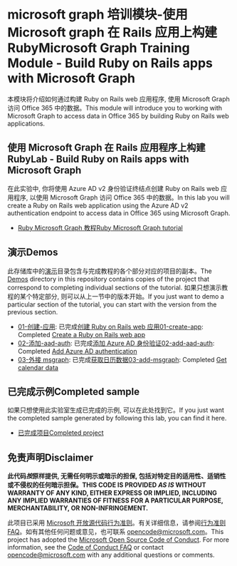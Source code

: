 # <a name="microsoft-graph-training-module---build-ruby-on-rails-apps-with-microsoft-graph"></a><span data-ttu-id="0f8ec-101">microsoft graph 培训模块-使用 Microsoft graph 在 Rails 应用上构建 Ruby</span><span class="sxs-lookup"><span data-stu-id="0f8ec-101">Microsoft Graph Training Module - Build Ruby on Rails apps with Microsoft Graph</span></span>

<span data-ttu-id="0f8ec-102">本模块将介绍如何通过构建 Ruby on Rails web 应用程序, 使用 Microsoft Graph 访问 Office 365 中的数据。</span><span class="sxs-lookup"><span data-stu-id="0f8ec-102">This module will introduce you to working with Microsoft Graph to access data in Office 365 by building Ruby on Rails web applications.</span></span>

## <a name="lab---build-ruby-on-rails-apps-with-microsoft-graph"></a><span data-ttu-id="0f8ec-103">使用 Microsoft Graph 在 Rails 应用程序上构建 Ruby</span><span class="sxs-lookup"><span data-stu-id="0f8ec-103">Lab - Build Ruby on Rails apps with Microsoft Graph</span></span>

<span data-ttu-id="0f8ec-104">在此实验中, 你将使用 Azure AD v2 身份验证终结点创建 Ruby on Rails web 应用程序, 以使用 Microsoft Graph 访问 Office 365 中的数据。</span><span class="sxs-lookup"><span data-stu-id="0f8ec-104">In this lab you will create a Ruby on Rails web application using the Azure AD v2 authentication endpoint to access data in Office 365 using Microsoft Graph.</span></span>

- [<span data-ttu-id="0f8ec-105">Ruby Microsoft Graph 教程</span><span class="sxs-lookup"><span data-stu-id="0f8ec-105">Ruby Microsoft Graph tutorial</span></span>](https://docs.microsoft.com/graph/training/ruby-tutorial)

## <a name="demos"></a><span data-ttu-id="0f8ec-106">演示</span><span class="sxs-lookup"><span data-stu-id="0f8ec-106">Demos</span></span>

<span data-ttu-id="0f8ec-107">此存储库中的[演示](./Demos)目录包含与完成教程的各个部分对应的项目的副本。</span><span class="sxs-lookup"><span data-stu-id="0f8ec-107">The [Demos](./Demos) directory in this repository contains copies of the project that correspond to completing individual sections of the tutorial.</span></span> <span data-ttu-id="0f8ec-108">如果只想演示教程的某个特定部分, 则可以从上一节中的版本开始。</span><span class="sxs-lookup"><span data-stu-id="0f8ec-108">If you just want to demo a particular section of the tutorial, you can start with the version from the previous section.</span></span>

- <span data-ttu-id="0f8ec-109">[01-创建-应用](Demos/01-create-app): 已完成[创建 Ruby on Rails web 应用](https://docs.microsoft.com/graph/training/ruby-tutorial?tutorial-step=1)</span><span class="sxs-lookup"><span data-stu-id="0f8ec-109">[01-create-app](Demos/01-create-app): Completed [Create a Ruby on Rails web app](https://docs.microsoft.com/graph/training/ruby-tutorial?tutorial-step=1)</span></span>
- <span data-ttu-id="0f8ec-110">[02-添加-aad-auth](Demos/02-add-aad-auth): 已完成[添加 Azure AD 身份验证](https://docs.microsoft.com/graph/training/ruby-tutorial?tutorial-step=3)</span><span class="sxs-lookup"><span data-stu-id="0f8ec-110">[02-add-aad-auth](Demos/02-add-aad-auth): Completed [Add Azure AD authentication](https://docs.microsoft.com/graph/training/ruby-tutorial?tutorial-step=3)</span></span>
- <span data-ttu-id="0f8ec-111">[03-外接 msgraph](Demos/03-add-msgraph): 已完成[获取日历数据](https://docs.microsoft.com/graph/training/ruby-tutorial?tutorial-step=4)</span><span class="sxs-lookup"><span data-stu-id="0f8ec-111">[03-add-msgraph](Demos/03-add-msgraph): Completed [Get calendar data](https://docs.microsoft.com/graph/training/ruby-tutorial?tutorial-step=4)</span></span>

## <a name="completed-sample"></a><span data-ttu-id="0f8ec-112">已完成示例</span><span class="sxs-lookup"><span data-stu-id="0f8ec-112">Completed sample</span></span>

<span data-ttu-id="0f8ec-113">如果只想使用此实验室生成已完成的示例, 可以在此处找到它。</span><span class="sxs-lookup"><span data-stu-id="0f8ec-113">If you just want the completed sample generated by following this lab, you can find it here.</span></span>

- [<span data-ttu-id="0f8ec-114">已完成项目</span><span class="sxs-lookup"><span data-stu-id="0f8ec-114">Completed project</span></span>](Demos/03-add-msgraph)

## <a name="disclaimer"></a><span data-ttu-id="0f8ec-115">免责声明</span><span class="sxs-lookup"><span data-stu-id="0f8ec-115">Disclaimer</span></span>

<span data-ttu-id="0f8ec-116">**此代码*按*原样提供, 无需任何明示或暗示的担保, 包括对特定目的适用性、适销性或不侵权的任何暗示担保。**</span><span class="sxs-lookup"><span data-stu-id="0f8ec-116">**THIS CODE IS PROVIDED *AS IS* WITHOUT WARRANTY OF ANY KIND, EITHER EXPRESS OR IMPLIED, INCLUDING ANY IMPLIED WARRANTIES OF FITNESS FOR A PARTICULAR PURPOSE, MERCHANTABILITY, OR NON-INFRINGEMENT.**</span></span>

<span data-ttu-id="0f8ec-p102">此项目已采用 [Microsoft 开放源代码行为准则](https://opensource.microsoft.com/codeofconduct/)。有关详细信息，请参阅[行为准则 FAQ](https://opensource.microsoft.com/codeofconduct/faq/)。如有其他任何问题或意见，也可联系 [opencode@microsoft.com](mailto:opencode@microsoft.com)。</span><span class="sxs-lookup"><span data-stu-id="0f8ec-p102">This project has adopted the [Microsoft Open Source Code of Conduct](https://opensource.microsoft.com/codeofconduct/). For more information, see the [Code of Conduct FAQ](https://opensource.microsoft.com/codeofconduct/faq/) or contact [opencode@microsoft.com](mailto:opencode@microsoft.com) with any additional questions or comments.</span></span>